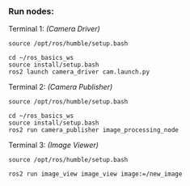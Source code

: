 ### Run nodes:

Terminal 1: *(Camera Driver)*
```
source /opt/ros/humble/setup.bash

cd ~/ros_basics_ws
source install/setup.bash
ros2 launch camera_driver cam.launch.py
```

Terminal 2: *(Camera Publisher)*
```
source /opt/ros/humble/setup.bash

cd ~/ros_basics_ws
source install/setup.bash
ros2 run camera_publisher image_processing_node
```

Terminal 3: *(Image Viewer)*
```
source /opt/ros/humble/setup.bash

ros2 run image_view image_view image:=/new_image
```
